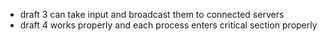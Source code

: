 - draft 3 can take input and broadcast them to connected servers
- draft 4 works properly and each process enters critical section properly
